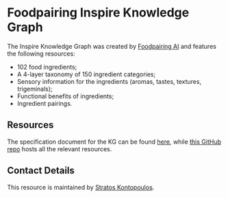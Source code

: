# Foodpairing Inspire Knowledge Graph

The Inspire Knowledge Graph was created by [Foodpairing AI](https://www.foodpairing.com/) and features the following resources:

- 102 food ingredients;
- A 4-layer taxonomy of 150 ingredient categories;
- Sensory information for the ingredients (aromas, tastes, textures, trigeminals);
- Functional benefits of ingredients;
- Ingredient pairings.


## Resources

The specification document for the KG can be found [here](https://foodpairing.github.io/inspire_kg/), while [this GitHub repo](https://github.com/foodpairing/inspire_kg) hosts all the relevant resources.


## Contact Details
This resource is maintained by [Stratos Kontopoulos](https://github.com/skontopo).
